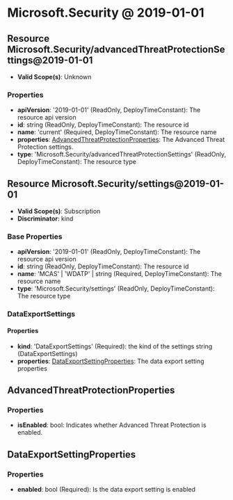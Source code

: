 # Microsoft.Security @ 2019-01-01

## Resource Microsoft.Security/advancedThreatProtectionSettings@2019-01-01
* **Valid Scope(s)**: Unknown
### Properties
* **apiVersion**: '2019-01-01' (ReadOnly, DeployTimeConstant): The resource api version
* **id**: string (ReadOnly, DeployTimeConstant): The resource id
* **name**: 'current' (Required, DeployTimeConstant): The resource name
* **properties**: [AdvancedThreatProtectionProperties](#advancedthreatprotectionproperties): The Advanced Threat Protection settings.
* **type**: 'Microsoft.Security/advancedThreatProtectionSettings' (ReadOnly, DeployTimeConstant): The resource type

## Resource Microsoft.Security/settings@2019-01-01
* **Valid Scope(s)**: Subscription
* **Discriminator**: kind

### Base Properties
* **apiVersion**: '2019-01-01' (ReadOnly, DeployTimeConstant): The resource api version
* **id**: string (ReadOnly, DeployTimeConstant): The resource id
* **name**: 'MCAS' | 'WDATP' | string (Required, DeployTimeConstant): The resource name
* **type**: 'Microsoft.Security/settings' (ReadOnly, DeployTimeConstant): The resource type
### DataExportSettings
#### Properties
* **kind**: 'DataExportSettings' (Required): the kind of the settings string (DataExportSettings)
* **properties**: [DataExportSettingProperties](#dataexportsettingproperties): The data export setting properties


## AdvancedThreatProtectionProperties
### Properties
* **isEnabled**: bool: Indicates whether Advanced Threat Protection is enabled.

## DataExportSettingProperties
### Properties
* **enabled**: bool (Required): Is the data export setting is enabled

